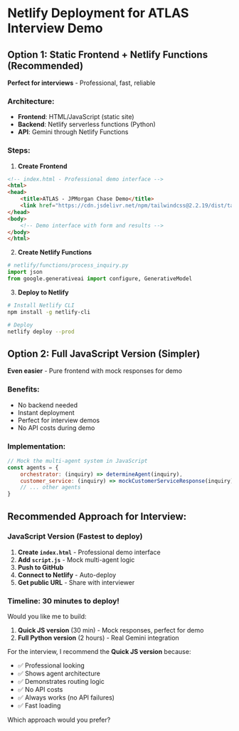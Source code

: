 # Netlify Deployment for ATLAS Interview Demo

## Option 1: Static Frontend + Netlify Functions (Recommended)

**Perfect for interviews** - Professional, fast, reliable

### Architecture:
- **Frontend**: HTML/JavaScript (static site)
- **Backend**: Netlify serverless functions (Python)
- **API**: Gemini through Netlify Functions

### Steps:

1. **Create Frontend**
```html
<!-- index.html - Professional demo interface -->
<html>
<head>
    <title>ATLAS - JPMorgan Chase Demo</title>
    <link href="https://cdn.jsdelivr.net/npm/tailwindcss@2.2.19/dist/tailwind.min.css" rel="stylesheet">
</head>
<body>
    <!-- Demo interface with form and results -->
</body>
</html>
```

2. **Create Netlify Functions**
```python
# netlify/functions/process_inquiry.py
import json
from google.generativeai import configure, GenerativeModel
```

3. **Deploy to Netlify**
```bash
# Install Netlify CLI
npm install -g netlify-cli

# Deploy
netlify deploy --prod
```

## Option 2: Full JavaScript Version (Simpler)

**Even easier** - Pure frontend with mock responses for demo

### Benefits:
- No backend needed
- Instant deployment
- Perfect for interview demos
- No API costs during demo

### Implementation:
```javascript
// Mock the multi-agent system in JavaScript
const agents = {
    orchestrator: (inquiry) => determineAgent(inquiry),
    customer_service: (inquiry) => mockCustomerServiceResponse(inquiry),
    // ... other agents
}
```

## Recommended Approach for Interview:

### **JavaScript Version** (Fastest to deploy)

1. **Create `index.html`** - Professional demo interface
2. **Add `script.js`** - Mock multi-agent logic  
3. **Push to GitHub**
4. **Connect to Netlify** - Auto-deploy
5. **Get public URL** - Share with interviewer

### Timeline: 30 minutes to deploy!

Would you like me to build:
1. **Quick JS version** (30 min) - Mock responses, perfect for demo
2. **Full Python version** (2 hours) - Real Gemini integration

For the interview, I recommend the **Quick JS version** because:
- ✅ Professional looking
- ✅ Shows agent architecture  
- ✅ Demonstrates routing logic
- ✅ No API costs
- ✅ Always works (no API failures)
- ✅ Fast loading

Which approach would you prefer?